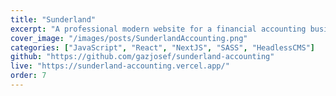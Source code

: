```yaml
---
title: "Sunderland"
excerpt: "A professional modern website for a financial accounting business."
cover_image: "/images/posts/SunderlandAccounting.png"
categories: ["JavaScript", "React", "NextJS", "SASS", "HeadlessCMS"]
github: "https://github.com/gazjosef/sunderland-accounting"
live: "https://sunderland-accounting.vercel.app/"
order: 7
---
```

